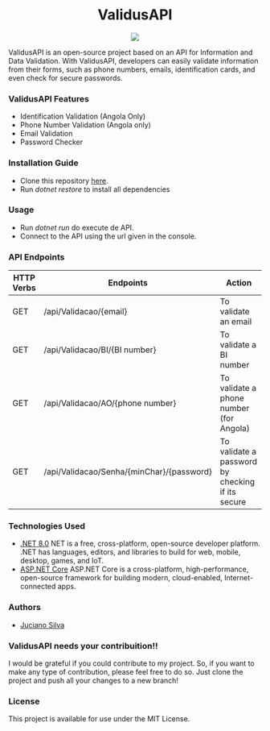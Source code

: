 <h1 align="center">ValidusAPI</h1>
<p align="center">
<img src="http://img.shields.io/static/v1?label=STATUS&message=On%20Development&color=GREEN&style=for-the-badge"/>

ValidusAPI is an open-source project based on an API for Information and Data Validation. With ValidusAPI, developers can easily validate information from their forms, such as phone numbers, emails, identification cards, and even check for secure passwords.
### ValidusAPI Features
* Identification Validation (Angola Only)
* Phone Number Validation (Angola only)
* Email Validation
* Password Checker
### Installation Guide
* Clone this repository [here](https://github.com/JucianoSilva153/ValidAPI.git).
* Run <em>dotnet restore</em> to install all dependencies
### Usage
* Run <em>dotnet run</em> do execute de API.
* Connect to the API using the url given in the console.
### API Endpoints
| HTTP Verbs | Endpoints | Action |
| --- | --- | --- |
| GET | /api/Validacao/{email} | To validate an email |
| GET | /api/Validacao/BI/{BI number} | To validate a BI number |
| GET | /api/Validacao/AO/{phone number} | To validate a phone number (for Angola) |
| GET | /api/Validacao/Senha/{minChar}/{password} | To validate a password by checking if its secure |
### Technologies Used
* [.NET 8.0](https://dotnet.microsoft.com/en-us/download/dotnet/8.0) NET is a free, cross-platform, open-source developer platform. .NET has languages, editors, and libraries to build for web, mobile, desktop, games, and IoT.
* [ASP.NET Core](https://learn.microsoft.com/en-us/aspnet/core/introduction-to-aspnet-core?view=aspnetcore-8.0) ASP.NET Core is a cross-platform, high-performance, open-source framework for building modern, cloud-enabled, Internet-connected apps.
### Authors
* [Juciano Silva](https://github.com/jucianosilva153)
### ValidusAPI needs your contribuition!!
I would be grateful if you could contribute to my project. So, if you want to make any type of contribution, please feel free to do so. Just clone the project and push all your changes to a new branch!
### License
This project is available for use under the MIT License.
